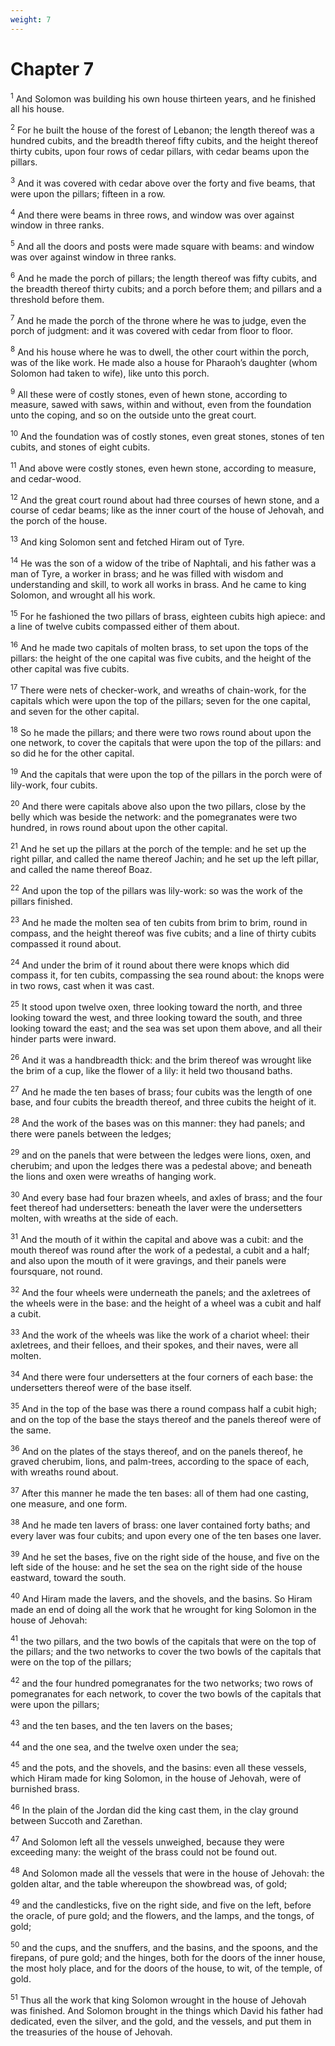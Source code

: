 ```yaml
---
weight: 7
---
```


# Chapter 7

<sup>1</sup> And Solomon was building his own house thirteen years, and he finished all his house. 

<sup>2</sup> For he built the house of the forest of Lebanon; the length thereof was a hundred cubits, and the breadth thereof fifty cubits, and the height thereof thirty cubits, upon four rows of cedar pillars, with cedar beams upon the pillars. 

<sup>3</sup> And it was covered with cedar above over the forty and five beams, that were upon the pillars; fifteen in a row. 

<sup>4</sup> And there were beams in three rows, and window was over against window in three ranks. 

<sup>5</sup> And all the doors and posts were made square with beams: and window was over against window in three ranks. 

<sup>6</sup> And he made the porch of pillars; the length thereof was fifty cubits, and the breadth thereof thirty cubits; and a porch before them; and pillars and a threshold before them. 

<sup>7</sup> And he made the porch of the throne where he was to judge, even the porch of judgment: and it was covered with cedar from floor to floor. 

<sup>8</sup> And his house where he was to dwell, the other court within the porch, was of the like work. He made also a house for Pharaoh’s daughter (whom Solomon had taken to wife), like unto this porch. 

<sup>9</sup> All these were of costly stones, even of hewn stone, according to measure, sawed with saws, within and without, even from the foundation unto the coping, and so on the outside unto the great court. 

<sup>10</sup> And the foundation was of costly stones, even great stones, stones of ten cubits, and stones of eight cubits. 

<sup>11</sup> And above were costly stones, even hewn stone, according to measure, and cedar-wood. 

<sup>12</sup> And the great court round about had three courses of hewn stone, and a course of cedar beams; like as the inner court of the house of Jehovah, and the porch of the house. 

<sup>13</sup> And king Solomon sent and fetched Hiram out of Tyre. 

<sup>14</sup> He was the son of a widow of the tribe of Naphtali, and his father was a man of Tyre, a worker in brass; and he was filled with wisdom and understanding and skill, to work all works in brass. And he came to king Solomon, and wrought all his work. 

<sup>15</sup> For he fashioned the two pillars of brass, eighteen cubits high apiece: and a line of twelve cubits compassed either of them about. 

<sup>16</sup> And he made two capitals of molten brass, to set upon the tops of the pillars: the height of the one capital was five cubits, and the height of the other capital was five cubits. 

<sup>17</sup> There were nets of checker-work, and wreaths of chain-work, for the capitals which were upon the top of the pillars; seven for the one capital, and seven for the other capital. 

<sup>18</sup> So he made the pillars; and there were two rows round about upon the one network, to cover the capitals that were upon the top of the pillars: and so did he for the other capital. 

<sup>19</sup> And the capitals that were upon the top of the pillars in the porch were of lily-work, four cubits. 

<sup>20</sup> And there were capitals above also upon the two pillars, close by the belly which was beside the network: and the pomegranates were two hundred, in rows round about upon the other capital. 

<sup>21</sup> And he set up the pillars at the porch of the temple: and he set up the right pillar, and called the name thereof Jachin; and he set up the left pillar, and called the name thereof Boaz. 

<sup>22</sup> And upon the top of the pillars was lily-work: so was the work of the pillars finished. 

<sup>23</sup> And he made the molten sea of ten cubits from brim to brim, round in compass, and the height thereof was five cubits; and a line of thirty cubits compassed it round about. 

<sup>24</sup> And under the brim of it round about there were knops which did compass it, for ten cubits, compassing the sea round about: the knops were in two rows, cast when it was cast. 

<sup>25</sup> It stood upon twelve oxen, three looking toward the north, and three looking toward the west, and three looking toward the south, and three looking toward the east; and the sea was set upon them above, and all their hinder parts were inward. 

<sup>26</sup> And it was a handbreadth thick: and the brim thereof was wrought like the brim of a cup, like the flower of a lily: it held two thousand baths. 

<sup>27</sup> And he made the ten bases of brass; four cubits was the length of one base, and four cubits the breadth thereof, and three cubits the height of it. 

<sup>28</sup> And the work of the bases was on this manner: they had panels; and there were panels between the ledges; 

<sup>29</sup> and on the panels that were between the ledges were lions, oxen, and cherubim; and upon the ledges there was a pedestal above; and beneath the lions and oxen were wreaths of hanging work. 

<sup>30</sup> And every base had four brazen wheels, and axles of brass; and the four feet thereof had undersetters: beneath the laver were the undersetters molten, with wreaths at the side of each. 

<sup>31</sup> And the mouth of it within the capital and above was a cubit: and the mouth thereof was round after the work of a pedestal, a cubit and a half; and also upon the mouth of it were gravings, and their panels were foursquare, not round. 

<sup>32</sup> And the four wheels were underneath the panels; and the axletrees of the wheels were in the base: and the height of a wheel was a cubit and half a cubit. 

<sup>33</sup> And the work of the wheels was like the work of a chariot wheel: their axletrees, and their felloes, and their spokes, and their naves, were all molten. 

<sup>34</sup> And there were four undersetters at the four corners of each base: the undersetters thereof were of the base itself. 

<sup>35</sup> And in the top of the base was there a round compass half a cubit high; and on the top of the base the stays thereof and the panels thereof were of the same. 

<sup>36</sup> And on the plates of the stays thereof, and on the panels thereof, he graved cherubim, lions, and palm-trees, according to the space of each, with wreaths round about. 

<sup>37</sup> After this manner he made the ten bases: all of them had one casting, one measure, and one form. 

<sup>38</sup> And he made ten lavers of brass: one laver contained forty baths; and every laver was four cubits; and upon every one of the ten bases one laver. 

<sup>39</sup> And he set the bases, five on the right side of the house, and five on the left side of the house: and he set the sea on the right side of the house eastward, toward the south. 

<sup>40</sup> And Hiram made the lavers, and the shovels, and the basins. So Hiram made an end of doing all the work that he wrought for king Solomon in the house of Jehovah: 

<sup>41</sup> the two pillars, and the two bowls of the capitals that were on the top of the pillars; and the two networks to cover the two bowls of the capitals that were on the top of the pillars; 

<sup>42</sup> and the four hundred pomegranates for the two networks; two rows of pomegranates for each network, to cover the two bowls of the capitals that were upon the pillars; 

<sup>43</sup> and the ten bases, and the ten lavers on the bases; 

<sup>44</sup> and the one sea, and the twelve oxen under the sea; 

<sup>45</sup> and the pots, and the shovels, and the basins: even all these vessels, which Hiram made for king Solomon, in the house of Jehovah, were of burnished brass. 

<sup>46</sup> In the plain of the Jordan did the king cast them, in the clay ground between Succoth and Zarethan. 

<sup>47</sup> And Solomon left all the vessels unweighed, because they were exceeding many: the weight of the brass could not be found out. 

<sup>48</sup> And Solomon made all the vessels that were in the house of Jehovah: the golden altar, and the table whereupon the showbread was, of gold; 

<sup>49</sup> and the candlesticks, five on the right side, and five on the left, before the oracle, of pure gold; and the flowers, and the lamps, and the tongs, of gold; 

<sup>50</sup> and the cups, and the snuffers, and the basins, and the spoons, and the firepans, of pure gold; and the hinges, both for the doors of the inner house, the most holy place, and for the doors of the house, to wit, of the temple, of gold. 

<sup>51</sup> Thus all the work that king Solomon wrought in the house of Jehovah was finished. And Solomon brought in the things which David his father had dedicated, even the silver, and the gold, and the vessels, and put them in the treasuries of the house of Jehovah. 


